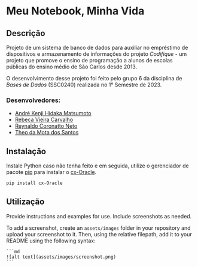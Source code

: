 # Meu Notebook, Minha Vida

## Descrição

Projeto de um sistema de banco de dados para auxiliar no empréstimo de dispositivos e armazenamento de informações do projeto *Codifique* - um projeto que promove o ensino de programação a alunos de escolas públicas do ensino médio de São Carlos desde 2013. 

O desenvolvimento desse projeto foi feito pelo grupo 6 da disciplina de *Bases de Dados* (SSC0240) realizada no 1° Semestre de 2023.

### Desenvolvedores:
- [André Kenji Hidaka Matsumoto](https://github.com/amatsuuu)
- [Rebeca Vieira Carvalho](https://github.com/rebeca-vc)
- [Reynaldo Coronatto Neto](https://github.com/reynaldocoronatto)
- [Theo da Mota dos Santos](https://github.com/theosant)

## Instalação

Instale Python caso não tenha feito e em seguida, utilize o gerenciador de pacote [pip](https://pypi.org/project/pip/) para instalar o [cx-Oracle](https://pypi.org/project/cx-Oracle/).
```bash
pip install cx-Oracle
```


## Utilização

Provide instructions and examples for use. Include screenshots as needed.

To add a screenshot, create an `assets/images` folder in your repository and upload your screenshot to it. Then, using the relative filepath, add it to your README using the following syntax:

    ```md
    ![alt text](assets/images/screenshot.png)
    ```
